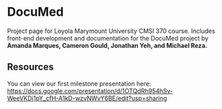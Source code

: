 # **DocuMed**
Project page for Loyola Marymount University CMSI 370 course. Includes front-end development and documentation for the DocuMed project by **Amanda Marques, Cameron Gould, Jonathan Yeh, and Michael Reza.**

## **Resources**

You can view our first milestone presentation here: https://docs.google.com/presentation/d/1OTQdRh954hSv-WeeVKDj1pY_cfH-A1kD-wzvNWvY6BE/edit?usp=sharing
